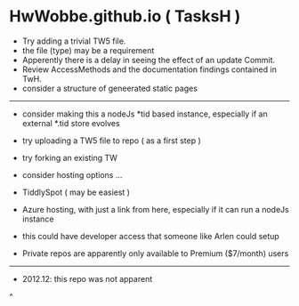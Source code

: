 # HwWobbe.github.io ( TasksH )
* Try adding a trivial TW5 file.
* the file (type) may be a requirement
* Apperently there is a delay in seeing the effect of an update Commit.
* Review AccessMethods and the documentation findings contained in TwH.
* consider a structure of geneerated static pages

<hr>

* consider making this a nodeJs *tid based instance, especially if an external *.tid store evolves
* try uploading a TW5 file to repo ( as a first step )
* try forking an existing TW

* consider hosting options ...
* TiddlySpot ( may be easiest )
* Azure hosting, with just a link from here, especially if it can run a nodeJs instance
* this could have developer access that someone like Arlen could setup

* Private repos are apparently only available to Premium ($7/month) users 

<hr>

* 2012.12: this repo was not apparent

^
